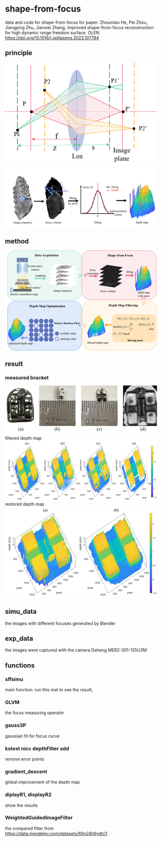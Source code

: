 # shape-from-focus
data and code for shape-from-focus for paper: Zhoumiao He, Pei Zhou, Jiangping Zhu, Jianwei Zhang, Improved shape-from-focus reconstruction for high dynamic range freedom surface. OLEN
https://doi.org/10.1016/j.optlaseng.2023.107784

## principle
<div align=center> <img src="images/SFF-1.png"></div>
<div align=center> <img src="images/SFF-flow.png"></div>

## method
<div align=center> <img src="images/workflow.png"></div>

## result

### measured bracket
<div align=center> <img src="images/scale_of_bracket.png"></div>
filtered depth map
<div align=center> <img src="images/bracket.png"></div>
restored depth map
<div align=center> <img src="images/bracket-recovered.png"></div>

## simu_data
the images with different focuses generated by Blender

## exp_data
the images were captured with the camera Daheng MER2-301-125U3M

## functions
### sffsimu
main function: run this mat to see the result;

### GLVM
the focus measuring operator

### gauss3P
gaussian fit for focus curve

### kstest nicc depthFilter sdd
remove error points

### gradient_descent
global improvement of the depth map

### diplayR1, displayR2
show the results

### WeightedGuidedImageFilter
the compared filter from https://data.mendeley.com/datasets/69n24h6ydh/1.

